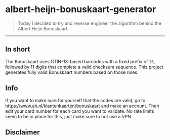 # albert-heijn-bonuskaart-generator

> Today I decided to try and reverse engineer the algorithm behind the Albert Heijn Bonuskaart.

---

## In short

The Bonuskaart uses GTIN-13–based barcodes with a fixed prefix of `26`, followed by 11 digits that complete a valid checksum sequence. This project generates fully valid Bonuskaart numbers based on those rules.

## Info
If you want to make sure for yourself that the codes are valid, go to https://www.ah.nl/klantenkaarten/bonuskaart and make an account. Then edit your card number for each card you want to validate. No rate limits  seem to be in place for this, just make sure to not use a VPN

## Disclaimer
